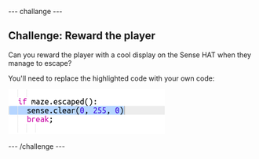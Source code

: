 \--- challange \---

## Challenge: Reward the player

Can you reward the player with a cool display on the Sense HAT when they manage to escape?

You'll need to replace the highlighted code with your own code:

![capture d'écran](images/compass-reward.png)

\--- /challenge \---